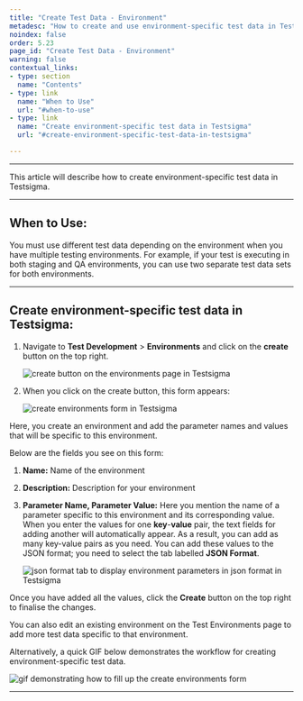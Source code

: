 ```yaml
---
title: "Create Test Data - Environment"
metadesc: "How to create and use environment-specific test data in Testsigma"
noindex: false
order: 5.23
page_id: "Create Test Data - Environment"
warning: false
contextual_links:
- type: section
  name: "Contents"
- type: link
  name: "When to Use"
  url: "#when-to-use"
- type: link
  name: "Create environment-specific test data in Testsigma"
  url: "#create-environment-specific-test-data-in-testsigma"

---
```


---

This article will describe how to create environment-specific test data in Testsigma.

---
## **When to Use:**

You must use different test data depending on the environment when you have multiple testing environments. For example, if your test is executing in both staging and QA environments, you can use two separate test data sets for both environments.

---
## **Create environment-specific test data in Testsigma:**


  1. Navigate to **Test Development** > **Environments** and click on the **create** button on the top right.
  
     ![ create button on the environments page in Testsigma](https://docs.testsigma.com/images/create-environment-data/create-button-environments-page.png)

  2. When you click on the create button, this form appears:

     ![ create environments form in Testsigma](https://s3.amazonaws.com/static-docs.testsigma.com/new_images/test-data/create-environment-data/create-environments-form.png)
  
  Here, you create an environment and add the parameter names and values that will be specific to this environment.

Below are the fields you see on this form:

1. **Name:** Name of the environment
2. **Description:** Description for your environment
3. **Parameter Name, Parameter Value:** Here you mention the name of a parameter specific to this environment and its corresponding value. When you enter the values for one **key**-**value** pair, the text fields for adding another will automatically appear. As a result, you can add as many key-value pairs as you need. You can add these values to the JSON format; you need to select the tab labelled **JSON Format**.

   ![json format tab to display environment parameters in json format in Testsigma](https://s3.amazonaws.com/static-docs.testsigma.com/new_images/test-data/create-environment-data/json-format-tab-environment-parameters.png)

Once you have added all the values, click the **Create** button on the top right to finalise the changes.

You can also edit an existing environment on the Test Environments page to add more test data specific to that environment.

Alternatively, a quick GIF below demonstrates the workflow for creating environment-specific test data.

   ![gif demonstrating how to fill up the create environments form](https://s3.amazonaws.com/static-docs.testsigma.com/new_images/test-data/create-environment-data/create-environment-form-fillup.gif)

---
